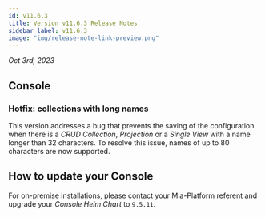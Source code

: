 ```yaml
---
id: v11.6.3
title: Version v11.6.3 Release Notes
sidebar_label: v11.6.3
image: "img/release-note-link-preview.png"
---
```


_Oct 3rd, 2023_

## Console

### Hotfix: collections with long names

This version addresses a bug that prevents the saving of the configuration when there is a _CRUD Collection_, _Projection_ or a _Single View_ with a name longer than 32 characters.  To resolve this issue, names of up to 80 characters are now supported.

## How to update your Console

For on-premise installations, please contact your Mia-Platform referent and upgrade your _Console Helm Chart_ to `9.5.11`.
